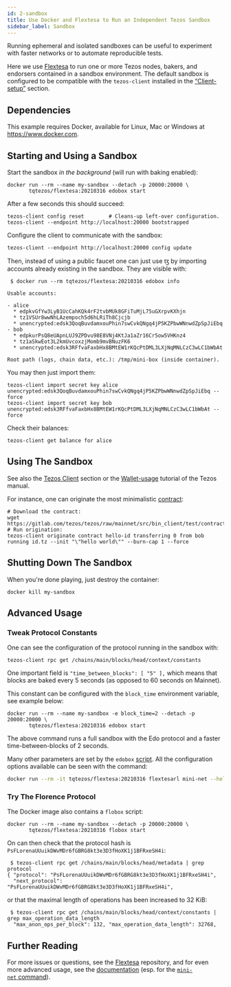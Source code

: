```yaml
---
id: 2-sandbox
title: Use Docker and Flextesa to Run an Independent Tezos Sandbox
sidebar_label: Sandbox
---
```


Running ephemeral and isolated sandboxes can be useful to experiment with faster
networks or to automate reproducible tests.

Here we use [Flextesa](https://gitlab.com/tezos/flextesa) to run one or more
Tezos nodes, bakers, and endorsers contained in a sandbox environment.
The default sandbox is configured to be compatible with the `tezos-client`
installed in the [“Client-setup”](/docs/setup/1-tezos-client) section.


## Dependencies

This example requires Docker, available for Linux, Mac or Windows at
<https://www.docker.com>.

## Starting and Using a Sandbox

Start the sandbox *in the background* (will run with baking enabled):

```shell
docker run --rm --name my-sandbox --detach -p 20000:20000 \
       tqtezos/flextesa:20210316 edobox start
```

After a few seconds this should succeed:

```shell
tezos-client config reset        # Cleans-up left-over configuration.
tezos-client --endpoint http://localhost:20000 bootstrapped
```

Configure the client to communicate with the sandbox:

```shell
tezos-client --endpoint http://localhost:20000 config update
```

Then, instead of using a public faucet one can just use ꜩ by importing accounts
already existing in the sandbox. They are visible with:

```
 $ docker run --rm tqtezos/flextesa:20210316 edobox info

Usable accounts:

- alice
  * edpkvGfYw3LyB1UcCahKQk4rF2tvbMUk8GFiTuMjL75uGXrpvKXhjn
  * tz1VSUr8wwNhLAzempoch5d6hLRiTh8Cjcjb
  * unencrypted:edsk3QoqBuvdamxouPhin7swCvkQNgq4jP5KZPbwWNnwdZpSpJiEbq
- bob
  * edpkurPsQ8eUApnLUJ9ZPDvu98E8VNj4KtJa1aZr16Cr5ow5VHKnz4
  * tz1aSkwEot3L2kmUvcoxzjMomb9mvBNuzFK6
  * unencrypted:edsk3RFfvaFaxbHx8BMtEW1rKQcPtDML3LXjNqMNLCzC3wLC1bWbAt

Root path (logs, chain data, etc.): /tmp/mini-box (inside container).
```

You may then just import them:

```shell
tezos-client import secret key alice unencrypted:edsk3QoqBuvdamxouPhin7swCvkQNgq4jP5KZPbwWNnwdZpSpJiEbq --force
tezos-client import secret key bob unencrypted:edsk3RFfvaFaxbHx8BMtEW1rKQcPtDML3LXjNqMNLCzC3wLC1bWbAt --force
```

Check their balances:

```shell
tezos-client get balance for alice
```

## Using The Sandbox

See also the [Tezos Client](1-tezos-client.md) section or the
[Wallet-usage](https://tezos.gitlab.io/introduction/howtouse.html#transfers-and-receipts)
tutorial of the Tezos manual.

For instance, one can originate the most minimalistic
[contract](https://gitlab.com/tezos/tezos/blob/mainnet/src/bin_client/test/contracts/attic/id.tz):

```shell
# Download the contract:
wget https://gitlab.com/tezos/tezos/raw/mainnet/src/bin_client/test/contracts/attic/id.tz
# Run origination:
tezos-client originate contract hello-id transferring 0 from bob running id.tz --init "\"hello world\"" --burn-cap 1 --force
```

## Shutting Down The Sandbox

When you're done playing, just destroy the container:

    docker kill my-sandbox

## Advanced Usage

### Tweak Protocol Constants

One can see the configuration of the protocol running in the sandbox with:

```shell
tezos-client rpc get /chains/main/blocks/head/context/constants
```

One important field is `"time_between_blocks": [ "5" ],` which means that blocks
are baked every 5 seconds (as opposed to 60 seconds on Mainnet).

This constant can be configured with the `block_time` environment variable, see
example below:

```shell
docker run --rm --name my-sandbox -e block_time=2 --detach -p 20000:20000 \
       tqtezos/flextesa:20210316 edobox start
```

The above command runs a full sandbox with the Edo protocol and a faster
time-between-blocks of 2 seconds.

Many other parameters are set by the `edobox`
[script](https://gitlab.com/tezos/flextesa/-/blob/master/src/scripts/tutorial-box.sh).
All the configuration options available can be seen with the command:

```bash
docker run --rm -it tqtezos/flextesa:20210316 flextesarl mini-net --help
```

### Try The Florence Protocol

The Docker image also contains a `flobox` script:

```shell
docker run --rm --name my-sandbox --detach -p 20000:20000 \
       tqtezos/flextesa:20210316 flobox start
```

On can then check that the protocol hash is
`PsFLorenaUUuikDWvMDr6fGBRG8kt3e3D3fHoXK1j1BFRxeSH4i`:

```shell
 $ tezos-client rpc get /chains/main/blocks/head/metadata | grep protocol
{ "protocol": "PsFLorenaUUuikDWvMDr6fGBRG8kt3e3D3fHoXK1j1BFRxeSH4i",
  "next_protocol": "PsFLorenaUUuikDWvMDr6fGBRG8kt3e3D3fHoXK1j1BFRxeSH4i",
```

or that the maximal length of operations has been increased to 32 KiB:

```shell
 $ tezos-client rpc get /chains/main/blocks/head/context/constants | grep max_operation_data_length
  "max_anon_ops_per_block": 132, "max_operation_data_length": 32768,
```


## Further Reading

For more issues or questions, see the
[Flextesa](https://gitlab.com/tezos/flextesa) repository, and for even more
advanced usage, see the [documentation](https://tezos.gitlab.io/flextesa/)
(esp. for the
[`mini-net` command](https://tezos.gitlab.io/flextesa/mini-net.html)).

